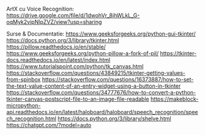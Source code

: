 ArtX cu Voice Recognition:
https://drive.google.com/file/d/1dwohVr_8jhWLkL_G-oqMyk2vipNIpZVZ/view?usp=sharing

Surse & Documentatie:
https://www.geeksforgeeks.org/python-gui-tkinter/ 
https://docs.python.org/3/library/tkinter.html 
https://pillow.readthedocs.io/en/stable/ 
https://www.geeksforgeeks.org/python-pillow-a-fork-of-pil/ 
https://tkinter-docs.readthedocs.io/en/latest/index.html 
https://www.tutorialspoint.com/python/tk_canvas.html 
https://stackoverflow.com/questions/43849215/tkinter-getting-values-from-spinbox 
https://stackoverflow.com/questions/16373887/how-to-set-the-text-value-content-of-an-entry-widget-using-a-button-in-tkinter 
https://stackoverflow.com/questions/34777676/how-to-convert-a-python-tkinter-canvas-postscript-file-to-an-image-file-readable 
https://makeblock-micropython-api.readthedocs.io/en/latest/haloboard/haloboard/speech_recognition/speech_recognition.html
https://docs.python.org/3/library/shelve.html
https://chatgpt.com/?model=auto
